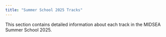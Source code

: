 ```yaml
---
title: "Summer School 2025 Tracks"
---
```


This section contains detailed information about each track in the MIDSEA Summer School 2025. 